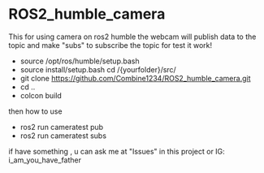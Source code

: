 # ROS2_humble_camera
This for using camera on ros2 humble 
the webcam will publish data to the topic and make "subs" to subscribe the topic for test it work!

- source /opt/ros/humble/setup.bash
- source install/setup.bash
cd /{yourfolder}/src/
- git clone https://github.com/Combine1234/ROS2_humble_camera.git
- cd ..
- colcon build


then how to use
- ros2 run cameratest pub
- ros2 run cameratest subs

if have something , u can ask me at "Issues" in this project or IG: i_am_you_have_father
